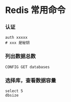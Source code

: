 # Redis 常用命令

### 认证
```shell
auth xxxxx 
# xxx 是秘钥
```
### 列出数据总数
```
CONFIG GET databases

```

### 选择库，查看数据容量
```
select 5
dbsize 
```


